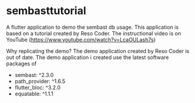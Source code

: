 # sembasttutorial

A flutter application to demo the sembast db usage.
This application is based on a tutorial created by Reso Coder.
The instructional video is on YouTube (https://www.youtube.com/watch?v=LcaOULash7s)

Why replicating the demo?
The demo application created by Reso Coder is out of date.
The demo application i created use the latest software packages of

- sembast: ^2.3.0
- path_provider: ^1.6.5
- flutter_bloc: ^3.2.0
- equatable: ^1.1.1

